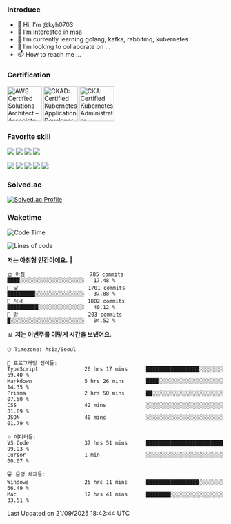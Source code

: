 ### Introduce

<!---
kyh0703/kyh0703 is a ✨ special ✨ repository because its `README.md` (this file) appears on your GitHub profile.
You can click the Preview link to take a look at your changes.
--->

- 👋 Hi, I’m @kyh0703
- 👀 I’m interested in msa
- 🌱 I’m currently learning golang, kafka, rabbitmq, kubernetes
- 💞️ I’m looking to collaborate on ...
- 📫 How to reach me ...

### Certification

<!--START_SECTION:badges-->
<a href="https://www.credly.com/badges/09892086-1381-46b2-bf2d-b67c96fef65f" title="AWS Certified Solutions Architect – Associate"><img src="https://images.credly.com/size/80x80/images/0e284c3f-5164-4b21-8660-0d84737941bc/image.png" alt="AWS Certified Solutions Architect – Associate" width="80" height="80"></a>
<a href="https://www.credly.com/badges/d01db81e-fc4f-489b-bd4f-3439d9fe33aa" title="CKAD: Certified Kubernetes Application Developer"><img src="https://images.credly.com/size/80x80/images/cc8adc83-1dc6-4d57-8e20-22171247e052/blob" alt="CKAD: Certified Kubernetes Application Developer" width="80" height="80"></a>
<a href="https://www.credly.com/badges/fdcd089e-c598-4c77-8383-73de53513b4b" title="CKA: Certified Kubernetes Administrator"><img src="https://images.credly.com/size/80x80/images/8b8ed108-e77d-4396-ac59-2504583b9d54/cka_from_cncfsite__281_29.png" alt="CKA: Certified Kubernetes Administrator" width="80" height="80"></a>
<!--END_SECTION:badges-->

### Favorite skill

<img src="https://img.shields.io/badge/C-000000?style=flat&logo=c&logoColor=A8B9CC" /> <img src="https://img.shields.io/badge/C++-000000?style=flat&logo=c%2B%2B&logoColor=00599C" /> <img src="https://img.shields.io/badge/Go-000000?style=flat&logo=go&logoColor=00ADD8" /> <img src="https://img.shields.io/badge/nodejs-000000?style=flat&logo=node.js&logoColor=A8B9CC" />

<img src="https://img.shields.io/badge/Docker-000000?style=flat&logo=docker&logoColor=2496ED"/> <img src="https://img.shields.io/badge/Kubernetes-000000?style=flat&logo=kubernetes&logoColor=326CE5"/> <img src="https://img.shields.io/badge/rancher-000000?style=flat&logo=rancher&logoColor=0075A8"/> <img src="https://img.shields.io/badge/harbor-000000?style=flat&logo=harbor&logoColor=60B932"/> <img src="https://img.shields.io/badge/ceph-000000?style=flat&logo=ceph&logoColor=EF5C55"/>

### Solved.ac

[![Solved.ac Profile](http://mazassumnida.wtf/api/generate_badge?boj=kyh0703)](https://solved.ac/kyh0703)

### Waketime

<!--START_SECTION:waka-->
![Code Time](http://img.shields.io/badge/Code%20Time-4%2C573%20hrs%2030%20mins-blue)

![Lines of code](https://img.shields.io/badge/%EC%A0%80%EB%8A%94%20%EC%97%AC%ED%83%9C%EA%B9%8C%EC%A7%80%20-8.2%20million%20%EC%A4%84%EC%9D%98%20%EC%BD%94%EB%93%9C%EB%A5%BC%20%EC%9E%91%EC%84%B1%ED%96%88%EC%96%B4%EC%9A%94.-blue)

**저는 아침형 인간이에요. 🐤** 

```text
🌞 아침                     785 commits         ████░░░░░░░░░░░░░░░░░░░░░   17.48 % 
🌆 낮　                     1701 commits        █████████░░░░░░░░░░░░░░░░   37.88 % 
🌃 저녁                     1802 commits        ██████████░░░░░░░░░░░░░░░   40.12 % 
🌙 밤　                     203 commits         █░░░░░░░░░░░░░░░░░░░░░░░░   04.52 % 
```


📊 **저는 이번주를 이렇게 시간을 보냈어요.** 

```text
🕑︎ Timezone: Asia/Seoul

💬 프로그래밍 언어들: 
TypeScript               26 hrs 17 mins      █████████████████░░░░░░░░   69.40 % 
Markdown                 5 hrs 26 mins       ████░░░░░░░░░░░░░░░░░░░░░   14.35 % 
Prisma                   2 hrs 50 mins       ██░░░░░░░░░░░░░░░░░░░░░░░   07.50 % 
CSS                      42 mins             ░░░░░░░░░░░░░░░░░░░░░░░░░   01.89 % 
JSON                     40 mins             ░░░░░░░░░░░░░░░░░░░░░░░░░   01.79 % 

🔥 에디터들: 
VS Code                  37 hrs 51 mins      █████████████████████████   99.93 % 
Cursor                   1 min               ░░░░░░░░░░░░░░░░░░░░░░░░░   00.07 % 

💻 운영 체제들: 
Windows                  25 hrs 11 mins      █████████████████░░░░░░░░   66.49 % 
Mac                      12 hrs 41 mins      ████████░░░░░░░░░░░░░░░░░   33.51 % 
```


 Last Updated on 21/09/2025 18:42:44 UTC
<!--END_SECTION:waka-->
